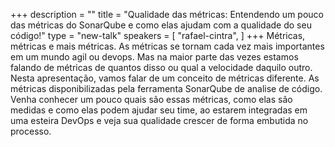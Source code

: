 +++
description = ""
title = "Qualidade das métricas: Entendendo um pouco das métricas do SonarQube e como elas ajudam com a qualidade do seu código!"
type = "new-talk"
speakers = [
        "rafael-cintra",
]
+++
Métricas, métricas e mais métricas. As métricas se tornam cada vez mais importantes em um mundo agil ou devops. Mas na maior parte das vezes estamos falando de métricas de quantos disso ou qual a velocidade daquilo outro. Nesta apresentação, vamos falar de um conceito de métricas diferente. As métricas disponibilizadas pela ferramenta SonarQube de analise de código. Venha conhecer um pouco quais são essas métricas, como elas são medidas e como elas podem ajudar seu time, ao estarem integradas em uma esteira DevOps e veja sua qualidade crescer de forma embutida no processo.